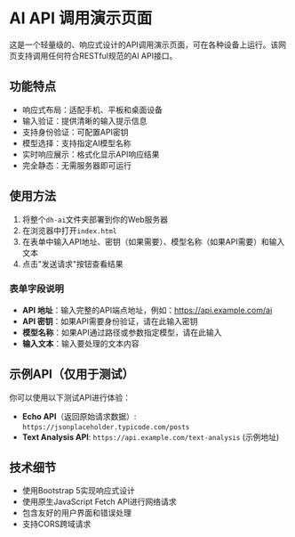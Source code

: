 # AI API 调用演示页面

这是一个轻量级的、响应式设计的API调用演示页面，可在各种设备上运行。该网页支持调用任何符合RESTful规范的AI API接口。

## 功能特点

- 响应式布局：适配手机、平板和桌面设备
- 输入验证：提供清晰的输入提示信息
- 支持身份验证：可配置API密钥
- 模型选择：支持指定AI模型名称
- 实时响应展示：格式化显示API响应结果
- 完全静态：无需服务器即可运行

## 使用方法

1. 将整个`dh-ai`文件夹部署到你的Web服务器
2. 在浏览器中打开`index.html`
3. 在表单中输入API地址、密钥（如果需要）、模型名称（如果API需要）和输入文本
4. 点击"发送请求"按钮查看结果

### 表单字段说明

- **API 地址**：输入完整的API端点地址，例如：https://api.example.com/ai
- **API 密钥**：如果API需要身份验证，请在此输入密钥
- **模型名称**：如果API通过路径或参数指定模型，请在此输入
- **输入文本**：输入要处理的文本内容

## 示例API（仅用于测试）

你可以使用以下测试API进行体验：

- **Echo API**（返回原始请求数据）: `https://jsonplaceholder.typicode.com/posts`
- **Text Analysis API**: `https://api.example.com/text-analysis` (示例地址)

## 技术细节

- 使用Bootstrap 5实现响应式设计
- 使用原生JavaScript Fetch API进行网络请求
- 包含友好的用户界面和错误处理
- 支持CORS跨域请求
